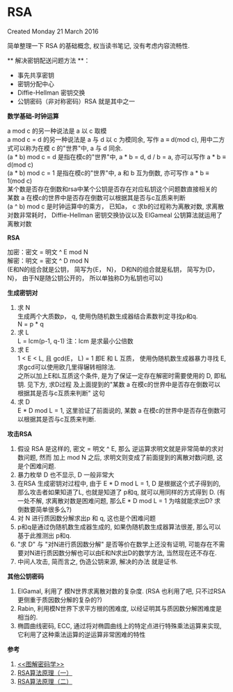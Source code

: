 RSA
===
Created Monday 21 March 2016

简单整理一下 RSA 的基础概念, 权当读书笔记, 没有考虑内容流畅性.  

** 解决密钥配送问题方法 **：

* 事先共享密钥
* 密钥分配中心
* Diffie-Hellman 密钥交换
* 公钥密码（非对称密码）RSA 就是其中之一  

**数学基础-时钟运算**  

a mod c 的另一种说法是 a 以 c 取模  
a mod c = d 的另一种说法是 a 与 d 以 c 为模同余, 写作 a ≡ d(mod c), 用中二方式可以称为在模 c 的"世界"中, a 与 d 同余.  
(a * b) mod c = d 是指在模c的"世界"中, a * b = d, d / b = a, 亦可以写作 a * b ≡ d(mod c)   
(a * b) mod c = 1 是指在模c的"世界"中, a 和 b 互为倒数, 亦可写作 a * b ≡ 1(mod c)  
某个数是否存在倒数和rsa中某个公钥是否存在对应私钥这个问题数直接相关的  
某数 a 在模c的世界中是否存在倒数可以根据其是否与c互质来判断  
(a ^ b) mod c 是时钟运算中的乘方， 已知a， c 求b的过程称为离散对数, 求离散对数非常耗时， Diffie-Hellman 密钥交换协议以及   ElGameal 公钥算法就运用了离散对数  

**RSA**  

加密：密文 = 明文 ^ E mod N  
解密：明文 = 密文 ^ D mod N  
(E和N的组合就是公钥， 简写为{E， N}， D和N的组合就是私钥， 简写为{D， N}， 由于N是随公钥公开的， 所以单独称D为私钥也可以)  

**生成密钥对**  

1. 求 N  
生成两个大质数p， q,  使用伪随机数生成器结合素数判定寻找p和q.  
N = p * q  
2. 求 L  
L = lcm(p-1, q-1)  注：lcm 是求最小公倍数   
3. 求 E  
 1 < E < L, 且 gcd(E， L) = 1 即E 和 L 互质， 使用伪随机数生成器暴力寻找 E, 求gcd可以使用欧几里得辗转相除法.  
之所以加上E和L互质这个条件, 是为了保证一定存在解密时需要使用的 D, 即私钥. 见下方, 求D过程 及上面提到的"某数 a   在模c的世界中是否存在倒数可以根据其是否与c互质来判断" 这句  
4. 求 D  
 E * D mod L = 1, 这里验证了前面说的, 某数 a 在模c的世界中是否存在倒数可以根据其是否与c互质来判断.  

**攻击RSA**  

1. 假设 RSA 是这样的, 密文 = 明文 ^ E,  那么 逆运算求明文就是非常简单的求对数问题, 然而 加上 mod N 之后,   求明文则变成了前面提到的离散对数问题, 这是个困难问题.  
2. 暴力枚举 D 也不显示, D 一般非常大  
3. 在RSA 生成密钥对过程中, 由于 E * D mod L = 1, D 是根据这个式子得到的, 那么攻击者如果知道了L, 也就是知道了 p和q,   就可以用同样的方式得到 D. (有一处不解, 求离散对数是困难问题, 那么E * D mod L = 1 为啥就能求出D? 求倒数要简单很多么?)  
4. 对 N 进行质因数分解求出p 和 q, 这也是个困难问题  
5. p和q是通过伪随机数生成器生成的, 如果伪随机数生成器算法很差, 那么可以基于此推测出 p和q.  
6. "求 D" 与 "对N进行质因数分解" 是否等价在数学上还没有证明, 可能存在不需要对N进行质因数分解也可以由E和N求出D的数学方法,   当然现在还不存在.  
7. 中间人攻击, 简而言之, 伪造公钥来源, 解决的办法 就是证书.  


**其他公钥密码**  

1. ElGamal, 利用了 模N世界求离散对数的复杂度. (RSA 也利用了吧, 只不过RSA更侧重于质因数分解的复杂的?)  
2. Rabin, 利用模N世界下求平方根的困难度, 以经证明其与质因数分解困难度是相当的.  
3. 椭圆曲线密码, ECC, 通过将对椭圆曲线上的特定点进行特殊乘法运算来实现, 它利用了这种乘法运算的逆运算非常困难的特性  

**参考**
1. [<<图解密码学>>](https://book.douban.com/subject/26265544/)  
2. [RSA算法原理（一）](http://www.ruanyifeng.com/blog/2013/06/rsa_algorithm_part_one.html)
3. [RSA算法原理（二）](http://www.ruanyifeng.com/blog/2013/07/rsa_algorithm_part_two.html)
